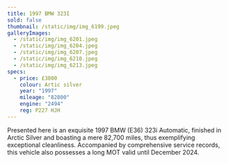 ```yaml
---
title: 1997 BMW 323I
sold: false
thumbnail: /static/img/img_6199.jpeg
galleryImages:
  - /static/img/img_6201.jpeg
  - /static/img/img_6204.jpeg
  - /static/img/img_6207.jpeg
  - /static/img/img_6210.jpeg
  - /static/img/img_6213.jpeg
specs:
  - price: £3800
    colour: Artic silver
    year: "1997"
    mileage: "82800"
    engine: "2494"
    reg: P227 HJH
---
```

Presented here is an exquisite 1997 BMW (E36) 323i Automatic, finished in Arctic Silver and boasting a mere 82,700 miles, thus exemplifying exceptional cleanliness. Accompanied by comprehensive service records, this vehicle also possesses a long MOT valid until December 2024.